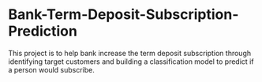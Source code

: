 # Bank-Term-Deposit-Subscription-Prediction
This project is to help bank increase the term deposit subscription through identifying target customers and building a classification model to predict if a person would subscribe.
